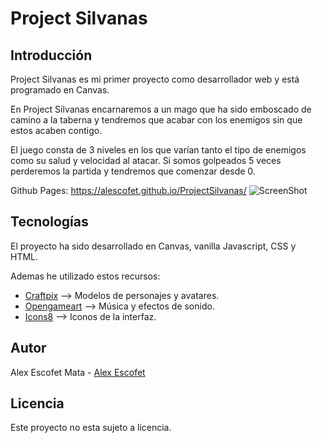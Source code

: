 # Project Silvanas
## Introducción
Project Silvanas es mi primer proyecto como desarrollador web y está programado en Canvas.

En Project Silvanas encarnaremos a un mago que ha sido emboscado de camino a la taberna y tendremos que acabar con los enemigos sin que estos acaben contigo.

El juego consta de 3 niveles en los que varían tanto el tipo de enemigos como su salud y velocidad al atacar. Si somos golpeados 5 veces perderemos la partida y tendremos que comenzar desde 0.

Github Pages: https://alescofet.github.io/ProjectSilvanas/
![ScreenShot](https://i.ibb.co/KsmJmDv/project-Silvanasimg.png)
## Tecnologías
El proyecto ha sido desarrollado en Canvas, vanilla Javascript, CSS y HTML.

Ademas he utilizado estos recursos:
* [Craftpix](https://craftpix.net/freebies/) --> Modelos de personajes y avatares.
* [Opengameart](https://opengameart.org) --> Música y efectos de sonido.
* [Icons8](https://icons8.com) --> Iconos de la interfaz.
## Autor
Alex Escofet Mata - [Alex Escofet](https://www.linkedin.com/in/alex-escofet-a08200157/)
## Licencia
Este proyecto no esta sujeto a licencia.


